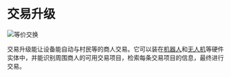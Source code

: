 # 交易升级

![等价交换](oredict:opencomputers:tradingUpgrade)

交易升级能让设备能自动与村民等的商人交易。它可以装在[机器人](../block/robot.md)和[无人机](drone.md)等硬件实体中，并能识别周围商人的可用交易项目，检索每条交易项目的信息，最终进行交易。
